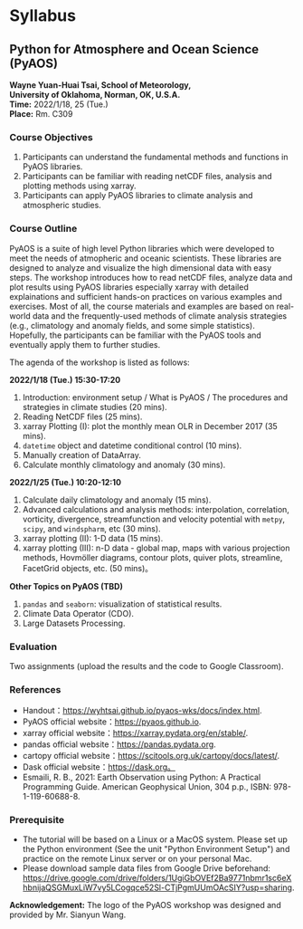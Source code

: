 # Syllabus

## Python for Atmosphere and Ocean Science (PyAOS)  
**Wayne Yuan-Huai Tsai, School of Meteorology,**   
**University of Oklahoma, Norman, OK, U.S.A.**  
**Time:** 2022/1/18, 25 (Tue.)   
**Place:** Rm. C309

### Course Objectives
1. Participants can understand the fundamental methods and functions in PyAOS libraries.  
2. Participants can be familiar with reading netCDF files, analysis and plotting methods using xarray. 
3. Participants can apply PyAOS libraries to climate analysis and atmospheric studies. 

### Course Outline
PyAOS is a suite of high level Python libraries which were developed to meet the needs of atmopheric and oceanic scientists. These libraries are designed to analyze and visualize the high dimensional data with easy steps. The workshop introduces how to read netCDF files, analyze data and plot results using PyAOS libraries especially xarray with detailed explainations and sufficient hands-on practices on various examples and exercises. Most of all, the course materials and examples are based on real-world data and the frequently-used methods of climate analysis strategies (e.g., climatology and anomaly fields, and some simple statistics). Hopefully, the participants can be familiar with the PyAOS tools and eventually apply them to further studies.

The agenda of the workshop is listed as follows: 

**2022/1/18 (Tue.) 15:30-17:20**

1. Introduction: environment setup / What is PyAOS / The procedures and strategies in climate studies (20 mins). 
2. Reading NetCDF files (25 mins).
3. xarray Plotting (I): plot the monthly mean OLR in December 2017 (35 mins).
4. `datetime` object and datetime conditional control (10 mins).
5. Manually creation of DataArray.
6. Calculate monthly climatology and anomaly (30 mins). 

**2022/1/25 (Tue.) 10:20-12:10**

1. Calculate daily climatology and anomaly (15 mins).
2. Advanced calculations and analysis methods: interpolation, correlation, vorticity, divergence, streamfunction and velocity potential with `metpy`, `scipy`, and `windspharm`, etc (30 mins).
3. xarray plotting (II): 1-D data (15 mins).
4. xarray plotting (III): n-D data - global map, maps with various projection methods, Hovmöller diagrams, contour plots, quiver plots, streamline, FacetGrid objects, etc. (50 mins)。

**Other Topics on PyAOS (TBD)**

1.  `pandas` and `seaborn`: visualization of statistical results.
2.  Climate Data Operator (CDO).
3.  Large Datasets Processing.

### Evaluation 
Two assignments (upload the results and the code to Google Classroom).

### References
* Handout：https://wyhtsai.github.io/pyaos-wks/docs/index.html. 
* PyAOS official website：https://pyaos.github.io. 
* xarray official website：https://xarray.pydata.org/en/stable/.
* pandas official website：https://pandas.pydata.org.
* cartopy official website：https://scitools.org.uk/cartopy/docs/latest/.
* Dask official website：https://dask.org。
* Esmaili, R. B., 2021: Earth Observation using Python: A Practical Programming Guide. American Geophysical Union, 304 p.p., ISBN: 978-1-119-60688-8. 

### Prerequisite
* The tutorial will be based on a Linux or a MacOS system. Please set up the Python environment (See the unit "Python Environment Setup") and practice on the remote Linux server or on your personal Mac. 
* Please download sample data files from Google Drive beforehand: https://drive.google.com/drive/folders/1UgiGbOVEf2Ba9771nbmr1sc6eXhbnijaQSGMuxLiW7vy5LCogqce52Sl-CTjPgmUUmOAcSIY?usp=sharing. 

**Acknowledgement:** The logo of the PyAOS workshop was designed and provided by Mr. Sianyun Wang.